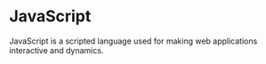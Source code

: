 # JavaScript

JavaScript is a scripted language used for making web applications interactive and dynamics.